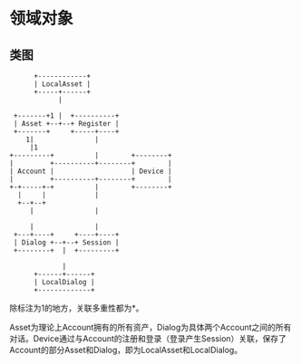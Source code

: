 # 领域对象
## 类图
```
      +------------+
      | LocalAsset |
      +-----+------+
            |

 +-------+1 |  +----------+
 | Asset +--+--+ Register |
 +-------+     +-----+----+
    1|               |
     |1
+---------+          |        +--------+
|         +----------+--------+        |
| Account |                   | Device |
|         +----------+--------+        |
+-+-----+-+          |        +--------+
  |     |            |
  +--+--+
     |               |

     |               |
 +---+----+     +----+----+
 | Dialog +--+--+ Session |
 +--------+  |  +---------+

             |
      +------+------+
      | LocalDialog |
      +-------------+
```

除标注为1的地方，关联多重性都为*。

Asset为理论上Account拥有的所有资产，Dialog为具体两个Account之间的所有对话。Device通过与Account的注册和登录（登录产生Session）关联，保存了Account的部分Asset和Dialog，即为LocalAsset和LocalDialog。
